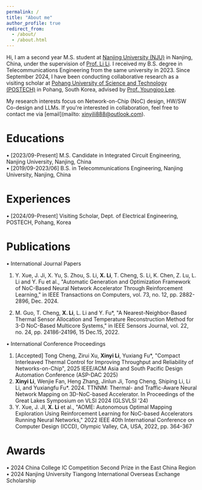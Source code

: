```yaml
---
permalink: /
title: "About me"
author_profile: true
redirect_from: 
  - /about/
  - /about.html
---
```

Hi, I am a second year M.S. student at [Nanjing University (NJU)](https://www.nju.edu.cn/en/) in Nanjing, China, under the supervision of [Prof. Li Li](https://ese.nju.edu.cn/ll/list.htm). I received my B.S. degree in Telecommunications Engineering from the same university in 2023. Since September 2024, I have been conducting collaborative research as a visiting scholar at [Pohang University of Science and Technology (POSTECH)](https://www.postech.ac.kr/eng/) in Pohang, South Korea, advised by [Prof. Youngjoo Lee](https://sites.google.com/view/epiclab/member/yjlee).

My research interests focus on Network-on-Chip (NoC) design, HW/SW Co-design and LLMs. If you're interested in collaboration, feel free to contact me via [email](mailto: xinyili888@outlook.com).

Educations
======
•	[2023/09-Present] M.S. Candidate in Integrated Circuit Engineering, Nanjing University, Nanjing, China       
•	[2019/09-2023/06] B.S. in Telecommunications Engineering, Nanjing University, Nanjing, China

Experiences
======
•	[2024/09-Present] Visiting Scholar, Dept. of Electrical Engineering, POSTECH, Pohang, Korea

Publications
======
•	International Journal Papers
1.  Y. Xue, J. Ji, X. Yu, S. Zhou, S. Li, **X. Li**, T. Cheng, S. Li, K. Chen, Z. Lu, L. Li and Y. Fu et al., "Automatic Generation and Optimization Framework of NoC-Based Neural Network Accelerator Through Reinforcement Learning," in IEEE Transactions on Computers, vol. 73, no. 12, pp. 2882-2896, Dec. 2024.

2.  M. Guo, T. Cheng, **X. Li**, L. Li and Y. Fu*, "A Nearest-Neighbor-Based Thermal Sensor Allocation and Temperature Reconstruction Method for 3-D NoC-Based Multicore Systems," in IEEE Sensors Journal, vol. 22, no. 24, pp. 24186-24196, 15 Dec.15, 2022.

• International Conference Proceedings
1.  [Accepted] Tong Cheng, Zirui Xu, **Xinyi Li**, Yuxiang Fu*, "Compact Interleaved Thermal Control for Improving Throughput and Reliability of Networks-on-Chip", 2025 IEEE/ACM Asia and South Pacific Design Automation Conference (ASP-DAC 2025)
2.  **Xinyi Li**, Wenjie Fan, Heng Zhang, Jinlun Ji, Tong Cheng, Shiping Li, Li Li, and Yuxiangfu Fu*. 2024. TTNNM: Thermal- and Traffic-Aware Neural Network Mapping on 3D-NoC-based Accelerator. In Proceedings of the Great Lakes Symposium on VLSI 2024 (GLSVLSI '24)  
3.  Y. Xue, J. JI, **X. Li** et al., "AOME: Autonomous Optimal Mapping Exploration Using Reinforcement Learning for NoC-based Accelerators Running Neural Networks," 2022 IEEE 40th International Conference on Computer Design (ICCD), Olympic Valley, CA, USA, 2022, pp. 364-367    

Awards
======
• 2024 China College IC Competition Second Prize in the East China Region      
• 2024 Nanjing University Tiangong International Overseas Exchange Scholarship      
